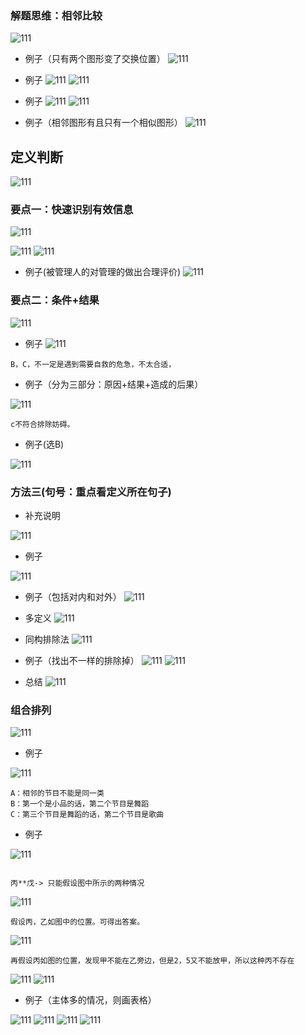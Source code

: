 ### 解题思维：相邻比较

![111](../images2/137.png)

- 例子（只有两个图形变了交换位置）
![111](../images2/138.png)

- 例子
![111](../images2/139.png)
![111](../images2/140.png)

- 例子
![111](../images2/141.png)
![111](../images2/142.png)

- 例子（相邻图形有且只有一个相似图形）
![111](../images2/143.png)

## 定义判断

![111](../images2/144.png)

### 要点一：快速识别有效信息
![111](../images2/145.png)

![111](../images2/146.png)
![111](../images2/147.png)

- 例子(被管理人的对管理的做出合理评价)
![111](../images2/148.png)

### 要点二：条件+结果
![111](../images2/149.png)

- 例子
![111](../images2/150.png)
```
B，C，不一定是遇到需要自救的危急，不太合适，

```

- 例子（分为三部分：原因+结果+造成的后果）

![111](../images2/151.png)

```
c不符合排除妨碍。
```

- 例子(选B)

![111](../images2/152.png)

### 方法三(句号：重点看定义所在句子)

- 补充说明

![111](../images2/153.png)


- 例子

![111](../images2/154.png)

- 例子（包括对内和对外）
![111](../images2/155.png)

- 多定义
![111](../images2/156.png)

- 同构排除法
![111](../images2/157.png)

- 例子（找出不一样的排除掉）
![111](../images2/158.png)
![111](../images2/159.png)

- 总结
![111](../images2/160.png)

### 组合排列

![111](../images2/161.png)

- 例子

![111](../images2/162.png)

```
A：相邻的节目不能是同一类
B：第一个是小品的话，第二个节目是舞蹈
C：第三个节目是舞蹈的话，第二个节目是歌曲
```
- 例子

![111](../images2/163.png)

```

丙**戊-> 只能假设图中所示的两种情况

```

![111](../images2/164.png)

```
假设丙，乙如图中的位置。可得出答案。
```
![111](../images2/165.png)

```
再假设丙如图的位置，发现甲不能在乙旁边，但是2，5又不能放甲，所以这种丙不存在
```
![111](../images2/166.png)
![111](../images2/167.png)

- 例子（主体多的情况，则画表格）

![111](../images2/168.png)
![111](../images2/169.png)
![111](../images2/170.png)
![111](../images2/171.png)

